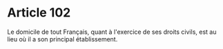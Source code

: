 # Article 102

<p>Le domicile de tout Français, quant à l'exercice de ses droits civils, est au lieu où il a son principal établissement.</p>